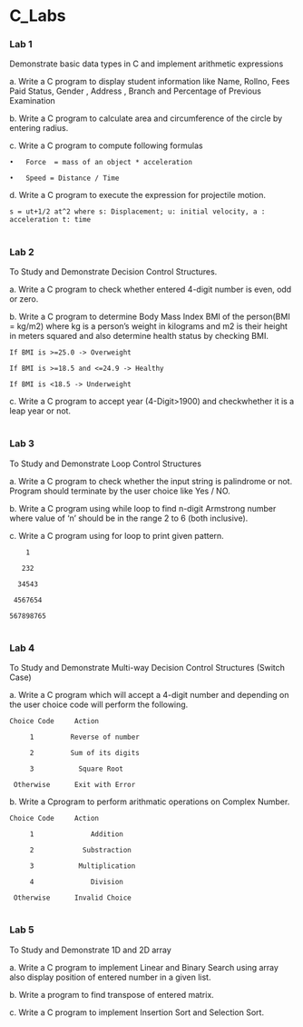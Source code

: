 # C_Labs
### Lab 1
Demonstrate basic data types in C and implement arithmetic expressions

a.	Write a C program to display student information like Name, Rollno, Fees Paid Status, Gender , Address , Branch and Percentage of Previous Examination

b.	Write a C program to calculate area and circumference of the circle by entering radius. 

c.	Write a C program to compute following formulas 

    •	Force  = mass of an object * acceleration 
  
    •	Speed = Distance / Time

d.	Write a C program to execute the expression for projectile motion. 
    
    s = ut+1/2 at^2 where s: Displacement; u: initial velocity, a : acceleration t: time

#
### Lab 2
To Study and Demonstrate Decision Control Structures.

a.	Write a C program to check whether entered 4-digit number is even, odd or zero.

b.	Write a C program to determine Body Mass Index BMI of the person(BMI = kg/m2) where kg is a person’s weight in kilograms and m2 is their height in meters squared and also determine health status by checking BMI.

    If BMI is >=25.0 -> Overweight

    If BMI is >=18.5 and <=24.9 -> Healthy 

    If BMI is <18.5 -> Underweight

c.	Write a C program to accept year (4-Digit>1900) and checkwhether it is a leap year or not.

#
### Lab 3
To Study and Demonstrate Loop Control Structures

a.  Write a C program to check whether the input string is palindrome or not. Program should terminate by the user choice like Yes / NO.

b.	Write a C program using while loop to find n-digit Armstrong number where value of ‘n’ should be in the range 2 to 6 (both inclusive).

c.	Write a C program using for loop to print given pattern.

        1
    
       232
   
      34543
  
     4567654
 
    567898765
    
#
### Lab 4
To Study and Demonstrate Multi-way Decision Control Structures (Switch Case)

a.	Write a C program which will accept a 4-digit number and depending on the user choice code will perform the following.

    Choice Code	    Action
    
         1	       Reverse of number
    
         2	       Sum of its digits
    
         3	         Square Root
    
     Otherwise      Exit with Error
     
b. Write a Cprogram to perform arithmatic operations on Complex Number. 

    Choice Code	    Action
    
         1	            Addition
    
         2	          Substraction
    
         3	         Multiplication
         
         4              Division
    
     Otherwise      Invalid Choice
     
#
### Lab 5
To Study and Demonstrate 1D and 2D array

a. Write a C program to implement Linear and Binary Search using array also display position of entered number in a given list. 

b. Write a program to find transpose of entered matrix.

c. Write a C program to implement Insertion Sort and Selection Sort.
